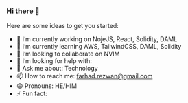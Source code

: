 ### Hi there 👋


Here are some ideas to get you started:

- 🔭 I’m currently working on NojeJS, React, Solidity, DAML
- 🌱 I’m currently learning AWS, TailwindCSS, DAML, Solidity
- 👯 I’m looking to collaborate on NVIM
- 🤔 I’m looking for help with: 
- 💬 Ask me about: Technology
- 📫 How to reach me: farhad.rezwan@gmail.com
- 😄 Pronouns: HE/HIM
- ⚡ Fun fact: 
